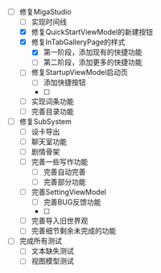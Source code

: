 - [ ] 修复MigaStudio
  - [ ] 实现时间线
  - [x] 修复QuickStartViewModel的新建按钮
  - [x] 修复InTabGalleryPage的样式
    - [x] 第一阶段，添加现有的快捷功能
    - [ ] 第二阶段，添加更多的快捷功能
  - [ ] 修复StartupViewModel启动页
    - [ ] 添加快捷按钮
    - [ ] 
  - [ ] 实现词条功能
  - [ ] 完善目录功能
- [ ] 修复SubSystem
  - [ ] 设卡导出
  - [ ] 聊天室功能
  - [ ] 剧情骨架
  - [ ] 完善一些写作功能
    - [ ] 完善自动完善
    - [ ] 完善部分功能
  - [ ] 完善SettingViewModel
    - [ ] 完善BUG反馈功能
    - [ ] 
  - [ ] 完善导入旧世界观
  - [ ] 完善细节剩余未完成的功能
- [ ] 完成所有测试
  - [ ] 文本缺失测试
  - [ ] 视图模型测试